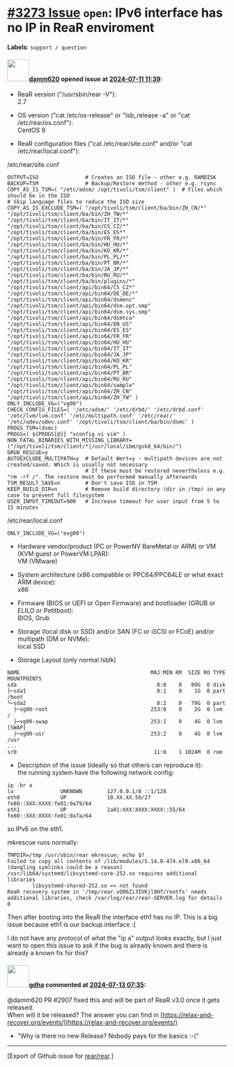 [\#3273 Issue](https://github.com/rear/rear/issues/3273) `open`: IPv6 interface has no IP in ReaR enviroment
============================================================================================================

**Labels**: `support / question`

#### <img src="https://avatars.githubusercontent.com/u/170947477?v=4" width="50">[damm620](https://github.com/damm620) opened issue at [2024-07-11 11:39](https://github.com/rear/rear/issues/3273):

-   ReaR version ("/usr/sbin/rear -V"):  
    2.7

-   OS version ("cat /etc/os-release" or "lsb\_release -a" or "cat
    /etc/rear/os.conf"):  
    CentOS 9

-   ReaR configuration files ("cat /etc/rear/site.conf" and/or "cat
    /etc/rear/local.conf"):

/etc/rear/site.conf

    OUTPUT=ISO               # Creates an ISO file - other e.g. RAMDISK
    BACKUP=TSM               # Backup/Restore method - other e.g. rsync
    COPY_AS_IS_TSM=( "/etc/adsm/ /opt/tivoli/tsm/client" )  # Files which should be in the ISO
    # Skip language files to reduce the ISO size
    COPY_AS_IS_EXCLUDE_TSM=( "/opt/tivoli/tsm/client/ba/bin/ZH_CN/*" "/opt/tivoli/tsm/client/ba/bin/ZH_TW/*" "/opt/tivoli/tsm/client/ba/bin/IT_IT/*" "/opt/tivoli/tsm/client/ba/bin/CS_CZ/*" "/opt/tivoli/tsm/client/ba/bin/ES_ES*" "/opt/tivoli/tsm/client/ba/bin/FR_FR/*" "/opt/tivoli/tsm/client/ba/bin/HU_HU/*" "/opt/tivoli/tsm/client/ba/bin/KO_KR/*" "/opt/tivoli/tsm/client/ba/bin/PL_PL/*" "/opt/tivoli/tsm/client/ba/bin/PT_BR/*" "/opt/tivoli/tsm/client/ba/bin/JA_JP/*" "/opt/tivoli/tsm/client/ba/bin/RU_RU/*" "/opt/tivoli/tsm/client/ba/bin/plugins/*" "/opt/tivoli/tsm/client/api/bin64/CS_CZ*" "/opt/tivoli/tsm/client/api/bin64/DE_DE/*" "/opt/tivoli/tsm/client/api/bin64/dsmenc" "/opt/tivoli/tsm/client/api/bin64/dsm.opt.smp" "/opt/tivoli/tsm/client/api/bin64/dsm.sys.smp" "/opt/tivoli/tsm/client/api/bin64/dsmtca" "/opt/tivoli/tsm/client/api/bin64/EN_US" "/opt/tivoli/tsm/client/api/bin64/ES_ES" "/opt/tivoli/tsm/client/api/bin64/FR_FR" "/opt/tivoli/tsm/client/api/bin64/HU_HU" "/opt/tivoli/tsm/client/api/bin64/IT_IT" "/opt/tivoli/tsm/client/api/bin64/JA_JP" "/opt/tivoli/tsm/client/api/bin64/KO_KR" "/opt/tivoli/tsm/client/api/bin64/PL_PL" "/opt/tivoli/tsm/client/api/bin64/PT_BR" "/opt/tivoli/tsm/client/api/bin64/RU_RU" "/opt/tivoli/tsm/client/api/bin64/sample" "/opt/tivoli/tsm/client/api/bin64/ZH_CN" "/opt/tivoli/tsm/client/api/bin64/ZH_TW" )
    ONLY_INCLUDE_VG=("vg00")
    CHECK_CONFIG_FILES=( '/etc/adsm/' '/etc/drbd/' '/etc/drbd.conf' '/etc/lvm/lvm.conf' '/etc/multipath.conf' '/etc/rear/' '/etc/udev/udev.conf' '/opt/tivoli/tsm/client/ba/bin/dsmc' )
    PROGS_TSM=(dsmc)
    PROGS=( ${PROGS[@]} "vconfig vi vim" )
    NON_FATAL_BINARIES_WITH_MISSING_LIBRARY=("/opt/tivoli/tsm/client/*|/usr/local/ibm/gsk8_64/bin/")
    GRUB_RESCUE=y
    AUTOEXCLUDE_MULTIPATH=y  # Default Wert=y - multipath devices are not created/saved. Which is usually not necessary
                             # If these must be restored nevertheless e.g. "rm -rf /". The restore must be performed manually afterwards
    TSM_RESULT_SAVE=n        # Don't save ISO in TSM
    KEEP_BUILD_DIR=n         # Remove build directory (dir in /tmp) in any case to prevent full filesystem
    USER_INPUT_TIMEOUT=900   # Increase timeout for user input from 5 to 15 minutes

/etc/rear/local.conf

    ONLY_INCLUDE_VG=("evg00")

-   Hardware vendor/product (PC or PowerNV BareMetal or ARM) or VM (KVM
    guest or PowerVM LPAR):  
    VM (VMware)

-   System architecture (x86 compatible or PPC64/PPC64LE or what exact
    ARM device):  
    x86

-   Firmware (BIOS or UEFI or Open Firmware) and bootloader (GRUB or
    ELILO or Petitboot):  
    BIOS, Grub

-   Storage (local disk or SSD) and/or SAN (FC or iSCSI or FCoE) and/or
    multipath (DM or NVMe):  
    local SSD

-   Storage Layout (only normal lsblk)

<!-- -->

    NAME                                          MAJ:MIN RM  SIZE RO TYPE MOUNTPOINTS
    sda                                             8:0    0   80G  0 disk
    ├─sda1                                          8:1    0    1G  0 part /boot
    └─sda2                                          8:2    0   79G  0 part
      ├─vg00-root                                 253:0    0    2G  0 lvm  /
      ├─vg00-swap                                 253:1    0    4G  0 lvm  [SWAP]
      ├─vg00-usr                                  253:2    0    4G  0 lvm  /usr
    ...
    sr0                                            11:0    1 1024M  0 rom

-   Description of the issue (ideally so that others can reproduce
    it):  
    the running system have the following network config:

<!-- -->

    ip -br a
    lo               UNKNOWN        127.0.0.1/8 ::1/128
    eth0             UP             10.XX.XX.50/27 fe80::XXX:XXXX:fe01:9a79/64
    eth1             UP             2a01:XXX:XXXX:XXXX::55/64 fe80::XXX:XXXX:fe01:9a7a/64

so IPv6 on the eth1.

mkrescue runs normally:

    TMPDIR=/tmp /usr/sbin/rear mkrescue; echo $?
    Failed to copy all contents of /lib/modules/5.14.0-474.el9.x86_64 (dangling symlinks could be a reason)
    /usr/lib64/systemd/libsystemd-core-252.so requires additional libraries
            libsystemd-shared-252.so => not found
    ReaR recovery system in '/tmp/rear.vO06Zi3IVKjl8Hf/rootfs' needs additional libraries, check /var/log/rear/rear-SERVER.log for details
    0

Then after booting into the ReaR the interface eth1 has no IP. This is a
big issue because eth1 is our backup interface :(

I do not have any protocol of what the "ip a" output looks exactly, but
I just want to open this issue to ask if the bug is already known and
there is already a known fix for this?

#### <img src="https://avatars.githubusercontent.com/u/888633?u=cdaeb31efcc0048d3619651aa18dd4b76e636b21&v=4" width="50">[gdha](https://github.com/gdha) commented at [2024-07-13 07:35](https://github.com/rear/rear/issues/3273#issuecomment-2226808905):

@damm620 PR \#2907 fixed this and will be part of ReaR v3.0 once it gets
released.  
When will it be released? The answer you can find in
[https://relax-and-recover.org/events/](https://relax-and-recover.org/events/)
- "Why is there no new Release? Nobody pays for the basics :-("

------------------------------------------------------------------------

\[Export of Github issue for
[rear/rear](https://github.com/rear/rear).\]
